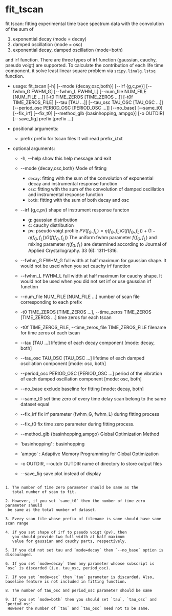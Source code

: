 # fit_tscan

fit tscan: fitting experimental time trace spectrum data with the convolution of the sum of 
1. exponential decay (mode = decay)
2. damped oscillation (mode = osc)
3. exponential decay, damped oscillation (mode=both)


and irf function. There are three types of irf function (gaussian, cauchy, pseudo voigt) are supported.
To calculate the contribution of each life time component, it solve least linear square problem via `scipy.linalg.lstsq` function.

* usage: fit_tscan 
                    [-h] [--mode {decay,osc,both}] [--irf {g,c,pv}] [--fwhm_G FWHM_G] [--fwhm_L FWHM_L] [--num_file NUM_FILE [NUM_FILE ...]] [-t0 TIME_ZEROS [TIME_ZEROS ...]] [-t0f TIME_ZEROS_FILE]
                    [--tau [TAU ...]] [--tau_osc TAU_OSC [TAU_OSC ...]] [--period_osc PERIOD_OSC [PERIOD_OSC ...]] 
                    [--no_base] [--same_t0] [--fix_irf] [--fix_t0] 
                    [--method_glb {basinhopping, ampgo}] [-o OUTDIR] [--save_fig]
                    prefix [prefix ...]



* positional arguments:
  * prefix                prefix for tscan files It will read prefix_i.txt

* optional arguments:
  * -h, --help            show this help message and exit
  * --mode {decay,osc,both}
   Mode of fitting
    * `decay`: fitting with the sum of the convolution of exponential decay and instrumental response function
    * `osc`: fitting with the sum of the convolution of damped oscillation and instrumental response function
    * `both`: fitting with the sum of both decay and osc

  * --irf {g,c,pv}
  shape of instrument response functon

    * g: gaussian distribution
    * c: cauchy distribution
    * pv: pseudo voigt profile ${PV}(f_G, f_L) = \eta(f_G, f_L) C(f(f_G, f_L)) + (1-\eta(f_G, f_L)) G(f(f_G, f_L))$
      The uniform fwhm parameter $f(f_G, f_L)$ and mixing parameter $\eta(f_G, f_L)$ are determined according to 
      Journal of Applied Crystallography. 33 (6): 1311–1316.

  * --fwhm_G FWHM_G
   full width at half maximum for gaussian shape. It would not be used when you set cauchy irf function
  * --fwhm_L FWHM_L
   full width at half maximum for cauchy shape. It would not be used when you did not set irf or use gaussian irf function
  * --num_file NUM_FILE [NUM_FILE ...]
   number of scan file corresponding to each prefix
  * -t0 TIME_ZEROS [TIME_ZEROS ...], --time_zeros TIME_ZEROS [TIME_ZEROS ...]
   time zeros for each tscan
  * -t0f TIME_ZEROS_FILE, --time_zeros_file TIME_ZEROS_FILE
   filename for time zeros of each tscan
  * --tau [TAU ...]       lifetime of each decay component [mode: decay, both]
  * --tau_osc TAU_OSC [TAU_OSC ...]
   lifetime of each damped oscillation component [mode: osc, both]
  * --period_osc PERIOD_OSC [PERIOD_OSC ...]
   period of the vibration of each damped oscillation component [mode: osc, both]
  * --no_base             exclude baseline for fitting [mode: decay, both]
  * --same_t0             set time zero of every time delay scan belong to the same dataset equal
  * --fix_irf             fix irf parameter (fwhm_G, fwhm_L) during fitting process
  * --fix_t0              fix time zero parameter during fitting process.
  * --method_glb {basinhopping,ampgo} Global Optimization Method
   * 'basinhopping' : basinhopping
   * 'ampgo' : Adaptive Memory Programming for Global Optimization
  * -o OUTDIR, --outdir OUTDIR
   name of directory to store output files
  * --save_fig            save plot instead of display

```{Note}

1. The number of time zero parameter should be same as the
   total number of scan to fit.
  
2. However, if you set `same_t0` then the number of time zero parameter should
 be same as the total number of dataset.

3. Every scan file whose prefix of filename is same should have same scan range

4. if you set shape of irf to pseudo voigt (pv), then
   you should provide two full width at half maximum
   value for gaussian and cauchy parts, respectively.

5. If you did not set tau and `mode=decay` then `--no_base` option is discouraged.

6. If you set `mode=decay` then any parameter whoose subscript is `osc` is discarded (i.e. tau_osc, period_osc).

7. If you set `mode=osc` then `tau` parameter is discarded. Also, baseline feature is not included in fitting function.

8. The number of tau_osc and period_osc parameter should be same

9. If you set `mode=both` then you should set `tau`, `tau_osc` and `period_osc`. 
 However the number of `tau` and `tau_osc` need not to be same.
```
